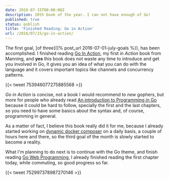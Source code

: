 ```yaml
---
date: 2016-07-15T00:00:00Z
description: 20th book of the year. I can not have enough of Go!
published: true
status: publish
title: 'Finished Reading: Go in Action'
url: /2016/07/15/go-in-action/
---
```


The first goal, [of three]({% post_url 2016-07-01-july-goals %}), has been accomplished. I finished reading [Go In Action](https://www.manning.com/books/go-in-action), my first _in Action_ book from Manning, and **yes** this book does not waste any time to introduce and get you involved in Go, it gives you an idea of what you can do with the language and it covers important topics like channels and concurrency patterns.

{{< tweet 753946077275885568 >}}

*Go in Action* is concise, not a book I would recommend to _new_ gophers, but more for people who already read [An introduction to Programming in Go](https://www.golang-book.com/books/intro) because it could be hard to follow, specially the first and the last chapters, so you need to have some basics about the syntax and, of course, programming in general.

As a matter of fact, I believe this book really did it for me, because I already started working on [dynamic docker composer](https://github.com/MarioCarrion/dynamic-docker-composer) on a daily basis, a couple of hours here and there, so the third goal of the month is slowly started to become a reality.

What I'm planning to do next is to continue with the Go theme, and finish reading [Go Web Programming](https://www.manning.com/books/go-web-programming), I already finished reading the first chapter today, while commuting, so good progress so far.

{{< tweet 752997378987270146 >}}
